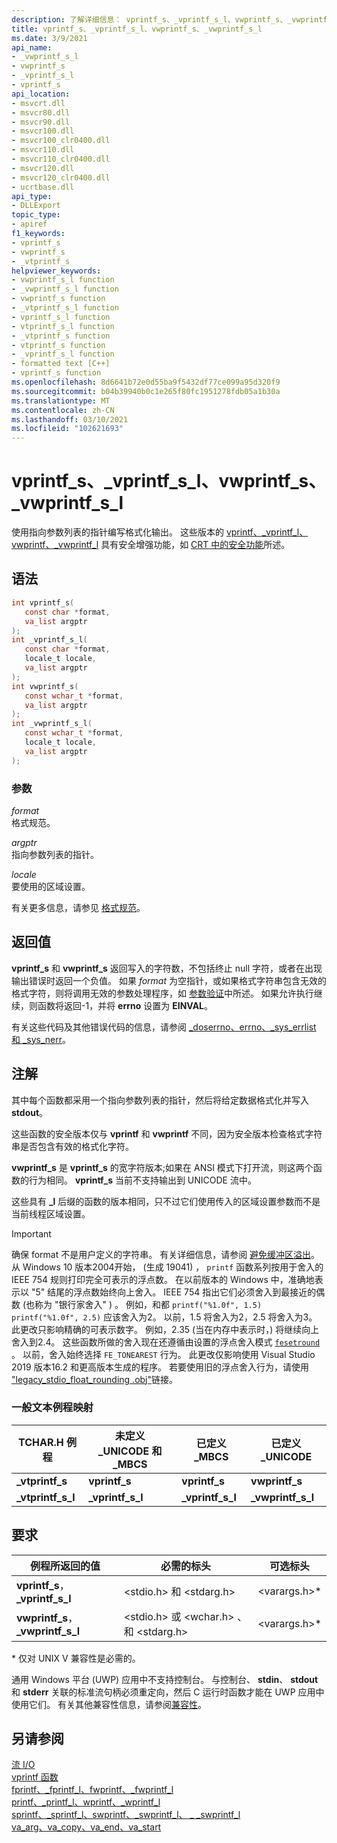 ```yaml
---
description: 了解详细信息： vprintf_s、_vprintf_s_l、vwprintf_s、_vwprintf_s_l
title: vprintf_s、_vprintf_s_l、vwprintf_s、_vwprintf_s_l
ms.date: 3/9/2021
api_name:
- _vwprintf_s_l
- vwprintf_s
- _vprintf_s_l
- vprintf_s
api_location:
- msvcrt.dll
- msvcr80.dll
- msvcr90.dll
- msvcr100.dll
- msvcr100_clr0400.dll
- msvcr110.dll
- msvcr110_clr0400.dll
- msvcr120.dll
- msvcr120_clr0400.dll
- ucrtbase.dll
api_type:
- DLLExport
topic_type:
- apiref
f1_keywords:
- vprintf_s
- vwprintf_s
- _vtprintf_s
helpviewer_keywords:
- vwprintf_s_l function
- _vwprintf_s_l function
- vwprintf_s function
- _vtprintf_s_l function
- vprintf_s_l function
- vtprintf_s_l function
- _vtprintf_s function
- vtprintf_s function
- _vprintf_s_l function
- formatted text [C++]
- vprintf_s function
ms.openlocfilehash: 8d6641b72e0d55ba9f5432df77ce099a95d320f9
ms.sourcegitcommit: b04b39940b0c1e265f80fc1951278fdb05a1b30a
ms.translationtype: MT
ms.contentlocale: zh-CN
ms.lasthandoff: 03/10/2021
ms.locfileid: "102621693"
---
```

# <a name="vprintf_s-_vprintf_s_l-vwprintf_s-_vwprintf_s_l"></a>vprintf_s、_vprintf_s_l、vwprintf_s、_vwprintf_s_l

使用指向参数列表的指针编写格式化输出。 这些版本的 [vprintf、_vprintf_l、vwprintf、_vwprintf_l](vprintf-vprintf-l-vwprintf-vwprintf-l.md) 具有安全增强功能，如 [CRT 中的安全功能](../../c-runtime-library/security-features-in-the-crt.md)所述。

## <a name="syntax"></a>语法

```C
int vprintf_s(
   const char *format,
   va_list argptr
);
int _vprintf_s_l(
   const char *format,
   locale_t locale,
   va_list argptr
);
int vwprintf_s(
   const wchar_t *format,
   va_list argptr
);
int _vwprintf_s_l(
   const wchar_t *format,
   locale_t locale,
   va_list argptr
);
```

### <a name="parameters"></a>参数

*format*<br/>
格式规范。

*argptr*<br/>
指向参数列表的指针。

*locale*<br/>
要使用的区域设置。

有关更多信息，请参见 [格式规范](../../c-runtime-library/format-specification-syntax-printf-and-wprintf-functions.md)。

## <a name="return-value"></a>返回值

**vprintf_s** 和 **vwprintf_s** 返回写入的字符数，不包括终止 null 字符，或者在出现输出错误时返回一个负值。 如果 *format* 为空指针，或如果格式字符串包含无效的格式字符，则将调用无效的参数处理程序，如 [参数验证](../../c-runtime-library/parameter-validation.md)中所述。 如果允许执行继续，则函数将返回-1，并将 **errno** 设置为 **EINVAL**。

有关这些代码及其他错误代码的信息，请参阅 [_doserrno、errno、_sys_errlist 和 _sys_nerr](../../c-runtime-library/errno-doserrno-sys-errlist-and-sys-nerr.md)。

## <a name="remarks"></a>注解

其中每个函数都采用一个指向参数列表的指针，然后将给定数据格式化并写入 **stdout**。

这些函数的安全版本仅与 **vprintf** 和 **vwprintf** 不同，因为安全版本检查格式字符串是否包含有效的格式化字符。

**vwprintf_s** 是 **vprintf_s** 的宽字符版本;如果在 ANSI 模式下打开流，则这两个函数的行为相同。 **vprintf_s** 当前不支持输出到 UNICODE 流中。

这些具有 **_l** 后缀的函数的版本相同，只不过它们使用传入的区域设置参数而不是当前线程区域设置。

> [!IMPORTANT]
> 确保 format 不是用户定义的字符串。 有关详细信息，请参阅 [避免缓冲区溢出](/windows/win32/SecBP/avoiding-buffer-overruns)。
> 从 Windows 10 版本2004开始， (生成 19041) ， `printf` 函数系列按用于舍入的 IEEE 754 规则打印完全可表示的浮点数。 在以前版本的 Windows 中，准确地表示以 "5" 结尾的浮点数始终向上舍入。 IEEE 754 指出它们必须舍入到最接近的偶数 (也称为 "银行家舍入" ) 。 例如，和都 `printf("%1.0f", 1.5)` `printf("%1.0f", 2.5)` 应该舍入为2。 以前，1.5 将舍入为2，2.5 将舍入为3。 此更改只影响精确的可表示数字。 例如，2.35 (当在内存中表示时，) 将继续向上舍入到2.4。 这些函数所做的舍入现在还遵循由设置的浮点舍入模式 [`fesetround`](fegetround-fesetround2.md) 。 以前，舍入始终选择 `FE_TONEAREST` 行为。 此更改仅影响使用 Visual Studio 2019 版本16.2 和更高版本生成的程序。 若要使用旧的浮点舍入行为，请使用 ["legacy_stdio_float_rounding .obj"](../link-options.md)链接。

### <a name="generic-text-routine-mappings"></a>一般文本例程映射

|TCHAR.H 例程|未定义 _UNICODE 和 _MBCS|已定义 _MBCS|已定义 _UNICODE|
|---------------------|------------------------------------|--------------------|-----------------------|
|**_vtprintf_s**|**vprintf_s**|**vprintf_s**|**vwprintf_s**|
|**_vtprintf_s_l**|**_vprintf_s_l**|**_vprintf_s_l**|**_vwprintf_s_l**|

## <a name="requirements"></a>要求

|例程所返回的值|必需的标头|可选标头|
|-------------|---------------------|----------------------|
|**vprintf_s**， **_vprintf_s_l**|\<stdio.h> 和 \<stdarg.h>|\<varargs.h>*|
|**vwprintf_s**， **_vwprintf_s_l**|\<stdio.h> 或 \<wchar.h> 、和 \<stdarg.h>|\<varargs.h>*|

\* 仅对 UNIX V 兼容性是必需的。

通用 Windows 平台 (UWP) 应用中不支持控制台。 与控制台、 **stdin**、 **stdout** 和 **stderr** 关联的标准流句柄必须重定向，然后 C 运行时函数才能在 UWP 应用中使用它们。 有关其他兼容性信息，请参阅[兼容性](../../c-runtime-library/compatibility.md)。

## <a name="see-also"></a>另请参阅

[流 I/O](../../c-runtime-library/stream-i-o.md)<br/>
[vprintf 函数](../../c-runtime-library/vprintf-functions.md)<br/>
[fprintf、_fprintf_l、fwprintf、_fwprintf_l](fprintf-fprintf-l-fwprintf-fwprintf-l.md)<br/>
[printf、_printf_l、wprintf、_wprintf_l](printf-printf-l-wprintf-wprintf-l.md)<br/>
[sprintf、_sprintf_l、swprintf、_swprintf_l、 \_ _swprintf_l](sprintf-sprintf-l-swprintf-swprintf-l-swprintf-l.md)<br/>
[va_arg、va_copy、va_end、va_start](va-arg-va-copy-va-end-va-start.md)<br/>
